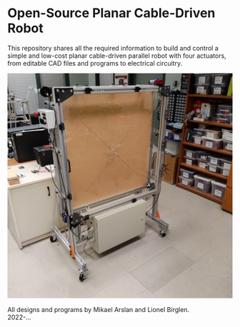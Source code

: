 # Open-Source Planar Cable-Driven Robot

This repository shares all the required information to build and control a simple and low-cost planar cable-driven parallel robot with four actuators, from editable CAD files and programs to electrical circuitry.

![Cable Robot](CableRobotFinalVersion.jpg?raw=true "Title")

All designs and programs by Mikael Arslan and Lionel Birglen.  <br />
2022-...
